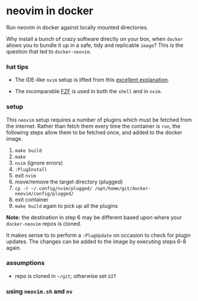 # neovim in docker

Run neovim in docker against locally mounted directories.

Why install a bunch of crazy software directly on your box,
when `docker` allows you to bundle it up in a safe, tidy and replicable `image`?
This is the question that led to `docker-neovim`.

### hat tips

* The IDE-like `nvim` setup is lifted from this
[excellent explanation](https://yufanlu.net/2018/09/03/neovim-python/).

* The incomparable [FZF](https://github.com/junegunn/fzf#respecting-gitignore)
is used in both the `shell` and in `nvim`.

### setup

This `neovim` setup requires a number of plugins
which must be fetched from the internet.
Rather than fetch them every time the container
is `run`, the following steps allow them to be
fetched once, and added to the docker image.

1. `make build`
2. `make`
3. `nvim` (ignore errors)
4. `:PlugInstall`
5. exit `nvim`
6. move/remove the target directory (plugged)
7. `cp -r ~/.config/nvim/plugged/
/opt/home/git/docker-neovim/config/plugged/`
8. exit container
9. `make build` again to pick up all the plugins

**Note:** the destination in step 6 may be different
based upon
where your `docker-neovim` repos is cloned.

It makes sense to to perform a `:PlugUpdate`
on occasion
to check for plugin updates.
The changes can be added to the
image by executing steps 6-8 again.

### assumptions

* repo is cloned in `~/git`; otherwise set `GIT`

### using `neovim.sh` and `nv`

